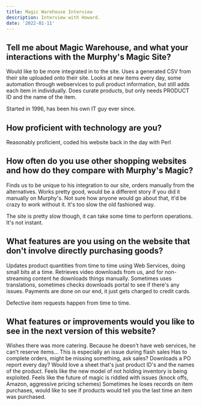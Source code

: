 ```yaml
---
title: Magic Warehouse Interview
description: Interview with Howard.
date: '2022-01-11'
---
```


## Tell me about Magic Warehouse, and what your interactions with the Murphy's Magic Site?

Would like to be more integrated in to the site. Uses a generated CSV from their site uploaded onto their site. Looks at new items every day, some automation through webservices to pull product information, but still adds each item in individually. Does curate products, but only needs PRODUCT ID and the name of the item.

Started in 1996, has been his own IT guy ever since.

## How proficient with technology are you?

Reasonably proficient, coded his website back in the day with Perl

## How often do you use other shopping websites and how do they compare with Murphy's Magic?

Finds us to be unique to his integration to our site, orders manually from the alternatives. Works pretty good, would be a different story if you did it manually on Murphy's. Not sure how anyone would go about that, it'd be crazy to work without it. It's too slow the old fashioned way.

The site is pretty slow though, it can take some time to perform operations. It's not instant.

## What features are you using on the website that don't involve directly purchasing goods?

Updates product quantities from time to time using Web Services, doing small bits at a time. Retrieves video downloads from us, and for non-streaming content he downloads things manually. Sometimes uses translations, sometimes checks downloads portal to see if there's any issues. Payments are done on our end, it just gets charged to credit cards.

Defective item requests happen from time to time.

## What features or improvements would you like to see in the next version of this website? 
Wishes there was more catering.
Because he doesn't have web services, he can't reserve items... This is especially an issue during flash sales
Has to complete orders, might be missing something, ask sales?
Downloads a PO report every day? Would love a sheet that's just product ID's and the names of the product.
Feels like the new model of not holding inventory is being exploited.
Feels like the future of magic is riddled with issues (knock offs, Amazon, aggressive pricing schemes)
Sometimes he loses records on item purchases, would like to see if products would tell you the last time an item was purchased.
